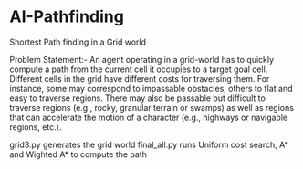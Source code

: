 # AI-Pathfinding
Shortest Path finding in a Grid world

Problem Statement:-
An agent operating in a grid-world has to quickly compute a path from the current cell it occupies to a target goal cell. Different cells in the grid have different costs for traversing them. For instance, some may correspond to impassable obstacles, others to flat and easy to traverse regions. There may also be passable but difficult to traverse regions (e.g., rocky, granular terrain or swamps) as well as regions that can accelerate the motion of a character (e.g., highways or navigable regions, etc.).

grid3.py generates the grid world
final_all.py runs Uniform cost search, A* and Wighted A* to compute the path
